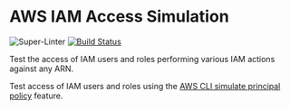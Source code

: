 AWS IAM Access Simulation
=========================

![Super-Linter](https://github.com/deekayen/ansible-role-iam_access_simulation/workflows/Super-Linter/badge.svg) [![Build Status](https://travis-ci.org/deekayen/ansible-role-iam_access_simulation.svg?branch=main)](https://travis-ci.org/deekayen/ansible-role-iam_access_simulation)

Test the access of IAM users and roles performing various IAM actions against any ARN.

Test access of IAM users and roles using the [AWS CLI simulate principal policy](https://docs.aws.amazon.com/cli/latest/reference/iam/simulate-principal-policy.html) feature.
